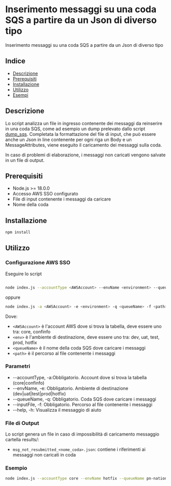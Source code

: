 # Inserimento messaggi su una coda SQS a partire da un Json di diverso tipo

Inserimento messaggi su una coda SQS a partire da un Json di diverso tipo

## Indice

* [Descrizione](#descrizione)
* [Prerequisiti](#prerequisiti)
* [Installazione](#installazione)
* [Utilizzo](#utilizzo)
* [Esempi](#esempi)

## Descrizione

Lo script analizza un file in ingresso contenente dei messaggi da reinserire in una coda SQS, come ad esempio un dump prelevato dallo script [dump_sqs](https://github.com/pagopa/pn-troubleshooting/tree/main/dump_sqs). Completata la formattazione del file di input, che può essere anche un Json in line contenente per ogni riga un Body e un MessageAttributes, viene eseguito il caricamento dei messaggi sulla coda.

In caso di problemi di elaborazione, i messaggi non caricati vengono salvate in un file di output.

## Prerequisiti

- Node.js >= 18.0.0
- Accesso AWS SSO configurato
- File di input contenente i messaggi da caricare
- Nome della coda

## Installazione

```bash
npm install
```

## Utilizzo

### Configurazione AWS SSO

Eseguire lo script
```bash

node index.js --accountType <AWSAccount> --envName <environment> --queueName <queueName> --inputFile <path>
```
oppure
```bash
node index.js -a <AWSAccount> -e <environment> -q <queueName> -f <path>
```
Dove:
- `<AWSAccount>` è l'account AWS dove si trova la tabella, deve essere uno tra: core, confinfo
- `<env>` è l'ambiente di destinazione, deve essere uno tra: dev, uat, test, prod, hotfix
- `<queueName>` è il nome della coda SQS dove caricare i messaggi
- `<path>` è il percorso al file contenente i messaggi 

### Parametri

- --accountType, -a:Obbligatorio. Account dove si trova la tabella (core|confinfo)
- --envName, -e:    Obbligatorio. Ambiente di destinazione (dev|uat|test|prod|hotfix)
- --queueName, -q:   Obbligatorio. Coda SQS dove caricare i messaggi
- --inputFile, -f:  Obbligatorio. Percorso al file contenente i messaggi 
- --help, -h:       Visualizza il messaggio di aiuto

### File di Output

Lo script genera un file in caso di impossibilità di caricamento messaggio cartella results/:

- `msg_not_resubmitted_<nome_coda>.json`: contiene i riferimenti ai messaggi non caricati in coda

### Esempio

```bash
node index.js --accountType core --envName hotfix --queueName pn-national_registry_gateway_inputs-DLQ --inputFile ./input.json
```